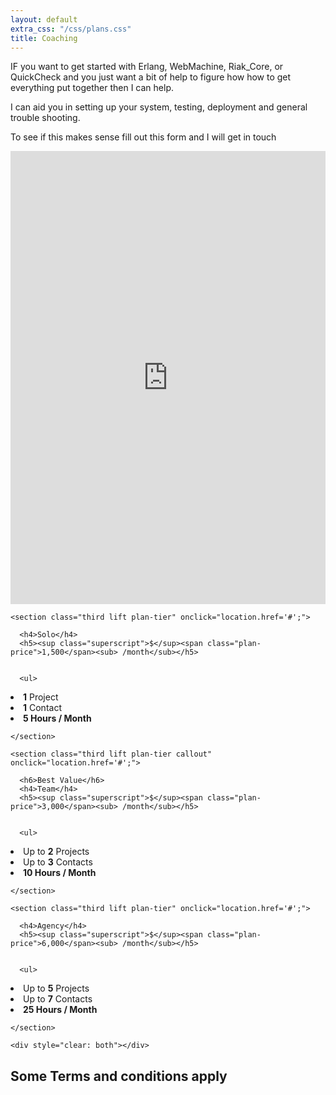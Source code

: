 ```yaml
---
layout: default
extra_css: "/css/plans.css"
title: Coaching
---
```


<div class="wrapper">

IF you want to get started with Erlang, WebMachine, Riak_Core, or
QuickCheck and you just want a bit of help to figure how how to get
everything put together then I can help. 

I can aid you in setting up your system, testing, deployment and
general trouble shooting. 
</div>

To see if this makes sense fill out this form and I will get in touch

<iframe src="https://madmimi.com/signups/142344/iframe" scrolling="no" frameborder="0" height="725" style="max-width: 800px; width: 100%;"></iframe>

  <section class="layer plans">
  <section>

    <section class="third lift plan-tier" onclick="location.href='#';">

      <h4>Solo</h4>
      <h5><sup class="superscript">$</sup><span class="plan-price">1,500</span><sub> /month</sub></h5>


      <ul>
<li><strong>1</strong> Project</li>
<li><strong>1</strong> Contact</li>
<li><strong>5 Hours / Month</strong></li>

</ul>

    </section>

    <section class="third lift plan-tier callout" onclick="location.href='#';">

      <h6>Best Value</h6>
      <h4>Team</h4>
      <h5><sup class="superscript">$</sup><span class="plan-price">3,000</span><sub> /month</sub></h5>


      <ul>
<li>Up to <strong>2</strong> Projects</li>
<li>Up to <strong>3</strong> Contacts</li>
<li><strong>10 Hours / Month </strong></li>
</ul>

    </section>

    <section class="third lift plan-tier" onclick="location.href='#';">

      <h4>Agency</h4>
      <h5><sup class="superscript">$</sup><span class="plan-price">6,000</span><sub> /month</sub></h5>


      <ul>
<li>Up to <strong>5</strong> Projects</li>
<li>Up to <strong>7</strong> Contacts</li>
<li><strong>25 Hours / Month </strong></li>

</ul>

    </section>

    <div style="clear: both"></div>
  </section>
</section>




## Some Terms and conditions apply

